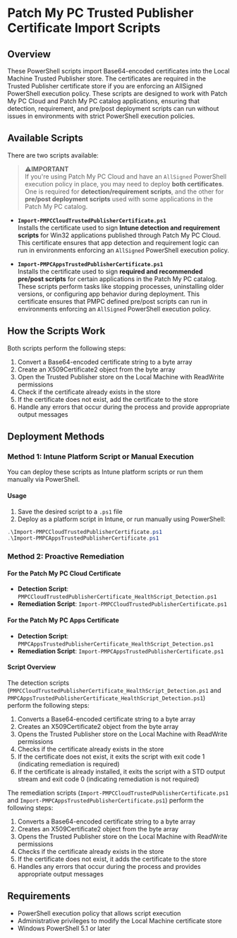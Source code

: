 # Patch My PC Trusted Publisher Certificate Import Scripts

## Overview

These PowerShell scripts import Base64-encoded certificates into the Local Machine Trusted Publisher store. The certificates are required in the Trusted Publisher certificate store if you are enforcing an AllSigned PowerShell execution policy. These scripts are designed to work with Patch My PC Cloud and Patch My PC catalog applications, ensuring that detection, requirement, and pre/post deployment scripts can run without issues in environments with strict PowerShell execution policies.

## Available Scripts

There are two scripts available:

> ⚠️**IMPORTANT**  
> If you're using Patch My PC Cloud and have an `AllSigned` PowerShell execution policy in place, you may need to deploy **both certificates**. One is required for **detection/requirement scripts**, and the other for **pre/post deployment scripts** used with some applications in the Patch My PC catalog.
  
- **`Import-PMPCCloudTrustedPublisherCertificate.ps1`**  
  Installs the certificate used to sign **Intune detection and requirement scripts** for Win32 applications published through Patch My PC Cloud.  
  This certificate ensures that app detection and requirement logic can run in environments enforcing an `AllSigned` PowerShell execution policy.

- **`Import-PMPCAppsTrustedPublisherCertificate.ps1`**  
  Installs the certificate used to sign **required and recommended pre/post scripts** for certain applications in the Patch My PC catalog.  
  These scripts perform tasks like stopping processes, uninstalling older versions, or configuring app behavior during deployment.
  This certificate ensures that PMPC defined pre/post scripts can run in environments enforcing an `AllSigned` PowerShell execution policy.

## How the Scripts Work

Both scripts perform the following steps:

1. Convert a Base64-encoded certificate string to a byte array
2. Create an X509Certificate2 object from the byte array
3. Open the Trusted Publisher store on the Local Machine with ReadWrite permissions
4. Check if the certificate already exists in the store
5. If the certificate does not exist, add the certificate to the store
6. Handle any errors that occur during the process and provide appropriate output messages

## Deployment Methods

### Method 1: Intune Platform Script or Manual Execution

You can deploy these scripts as Intune platform scripts or run them manually via PowerShell.

#### Usage
1. Save the desired script to a `.ps1` file
2. Deploy as a platform script in Intune, or run manually using PowerShell:

```powershell
.\Import-PMPCCloudTrustedPublisherCertificate.ps1
.\Import-PMPCAppsTrustedPublisherCertificate.ps1
```

### Method 2: Proactive Remediation

#### For the Patch My PC Cloud Certificate
- **Detection Script**: `PMPCCloudTrustedPublisherCertificate_HealthScript_Detection.ps1`
- **Remediation Script**: `Import-PMPCCloudTrustedPublisherCertificate.ps1`

#### For the Patch My PC Apps Certificate
- **Detection Script**: `PMPCAppsTrustedPublisherCertificate_HealthScript_Detection.ps1`
- **Remediation Script**: `Import-PMPCAppsTrustedPublisherCertificate.ps1`

#### Script Overview

The detection scripts (`PMPCCloudTrustedPublisherCertificate_HealthScript_Detection.ps1` and `PMPCAppsTrustedPublisherCertificate_HealthScript_Detection.ps1`) perform the following steps:

1. Converts a Base64-encoded certificate string to a byte array
2. Creates an X509Certificate2 object from the byte array
3. Opens the Trusted Publisher store on the Local Machine with ReadWrite permissions
4. Checks if the certificate already exists in the store
5. If the certificate does not exist, it exits the script with exit code 1 (indicating remediation is required)
6. If the certificate is already installed, it exits the script with a STD output stream and exit code 0 (indicating remediation is not required)

The remediation scripts (`Import-PMPCCloudTrustedPublisherCertificate.ps1` and `Import-PMPCAppsTrustedPublisherCertificate.ps1`) perform the following steps:

1. Converts a Base64-encoded certificate string to a byte array
2. Creates an X509Certificate2 object from the byte array
3. Opens the Trusted Publisher store on the Local Machine with ReadWrite permissions
4. Checks if the certificate already exists in the store
5. If the certificate does not exist, it adds the certificate to the store
6. Handles any errors that occur during the process and provides appropriate output messages

## Requirements

- PowerShell execution policy that allows script execution
- Administrative privileges to modify the Local Machine certificate store
- Windows PowerShell 5.1 or later